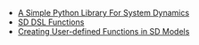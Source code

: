- [A Simple Python Library For System Dynamics](/sd-dsl/simple_python_library_sd_dsl/simple_python_library_sd_dsl.html)
- [SD DSL Functions](/sd-dsl/sd_dsl_functions/sd_dsl_functions.html)
- [Creating User-defined Functions in SD Models](/sd-dsl/sd_user_defined_functions/sd_user_defined_functions.html)
